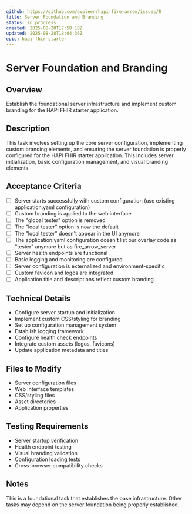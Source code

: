 ```yaml
---
github: https://github.com/evoleen/hapi-fire-arrow/issues/8
title: Server Foundation and Branding
status: in_progress
created: 2025-08-28T17:58:18Z
updated: 2025-08-28T18:04:36Z
epic: hapi-fhir-starter
---
```


# Server Foundation and Branding

## Overview
Establish the foundational server infrastructure and implement custom branding for the HAPI FHIR starter application.

## Description
This task involves setting up the core server configuration, implementing custom branding elements, and ensuring the server foundation is properly configured for the HAPI FHIR starter application. This includes server initialization, basic configuration management, and visual branding elements.

## Acceptance Criteria
- [ ] Server starts successfully with custom configuration (use existing application.yaml configuration)
- [ ] Custom branding is applied to the web interface
- [ ] The "global tester" option is removed
- [ ] The "local tester" option is now the default
- [ ] The "local tester" doesn't appear in the UI anymore
- [ ] The application.yaml configuration doesn't list our overlay code as "tester" anymore but as fire_arrow_server
- [ ] Server health endpoints are functional
- [ ] Basic logging and monitoring are configured
- [ ] Server configuration is externalized and environment-specific
- [ ] Custom favicon and logos are integrated
- [ ] Application title and descriptions reflect custom branding

## Technical Details
- Configure server startup and initialization
- Implement custom CSS/styling for branding
- Set up configuration management system
- Establish logging framework
- Configure health check endpoints
- Integrate custom assets (logos, favicons)
- Update application metadata and titles

## Files to Modify
- Server configuration files
- Web interface templates
- CSS/styling files
- Asset directories
- Application properties

## Testing Requirements
- Server startup verification
- Health endpoint testing
- Visual branding validation
- Configuration loading tests
- Cross-browser compatibility checks

## Notes
This is a foundational task that establishes the base infrastructure. Other tasks may depend on the server foundation being properly established.